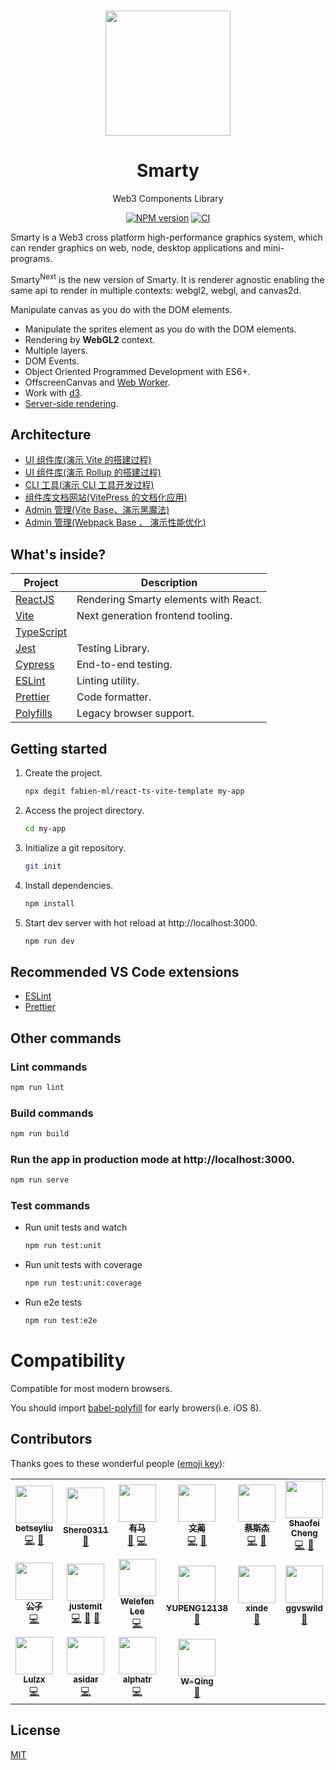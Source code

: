 <br>

<p align="center">
<img src="https://github.com/hkydb/components-library/master/assets/logo.jpeg" style="width:200px;" />
</p>

<h1 align="center">Smarty</h1>

<p align="center">Web3 Components Library
</p>

<p align="center">
    <a href="https://www.npmjs.com/package/smarty-admin-ui"><img src="https://img.shields.io/npm/v/smarty-admin-ui?color=c95f8b&amp;label=" alt="NPM version"></a>
    <a href="https://github.com/smarty-team/smarty-admin/actions/workflows/main.yml"><img src="https://github.com/smarty-team/smarty-admin/actions/workflows/main.yml/badge.svg?branch=main" alt="CI" style="max-width: 100%;"></a>
</p>

Smarty is a Web3 cross platform high-performance graphics system, which can render graphics on web, node, desktop applications and mini-programs.

Smarty<sup>Next</sup> is the new version of Smarty. It is renderer agnostic enabling the same api to render in multiple contexts: webgl2, webgl, and canvas2d.

Manipulate canvas as you do with the DOM elements.



- Manipulate the sprites element as you do with the DOM elements.
- Rendering by **WebGL2** context.
- Multiple layers.
- DOM Events.
- Object Oriented Programmed Development with ES6+.
- OffscreenCanvas and [Web Worker](https://Smarty.com/#/en/guide/worker).
- Work with [d3](https://github.com/d3/d3).
- [Server-side rendering](https://Smarty.com/#/en/guide/platforms).
  

## Architecture

- [ UI 组件库(演示 Vite 的搭建过程) ](packages/smarty-ui-vite)
- [ UI 组件库(演示 Rollup 的搭建过程) ](packages/smarty-ui-rollup)
- [ CLI 工具(演示 CLI 工具开发过程) ](packages/create-smarty-app)
- [ 组件库文档网站(VitePress 的文档化应用) ](packages/docs-rollup/)
- [ Admin 管理(Vite Base、演示黑魔法) ](packages/admin)
- [ Admin 管理(Webpack Base 、 演示性能优化) ](packages/admin-webpack)


## What's inside?

| **Project**                                                                         | **Description**                       |
| ----------------------------------------------------------------------------------- | ------------------------------------- |
| [ReactJS](https://reactjs.org)                                                      | Rendering Smarty elements with React. |
| [Vite](https://vitejs.dev)                                                          | Next generation frontend tooling.     |
| [TypeScript](https://www.typescriptlang.org)                                        |
| [Jest](https://jestjs.io)                                                           | Testing Library.                      |
| [Cypress](https://www.cypress.io)                                                   | End-to-end testing.                   |
| [ESLint](https://eslint.org)                                                        | Linting utility.                      |
| [Prettier](https://prettier.io)                                                     | Code formatter.                       |
| [Polyfills](https://github.com/vitejs/vite/tree/main/packages/plugin-legacy#readme) | Legacy browser support.               |

## Getting started

1. Create the project.

   ```bash
   npx degit fabien-ml/react-ts-vite-template my-app
   ```

2. Access the project directory.

   ```bash
   cd my-app
   ```

3. Initialize a git repository.

   ```bash
   git init
   ```

4. Install dependencies.

   ```bash
   npm install
   ```

5. Start dev server with hot reload at http://localhost:3000.
   ```bash
   npm run dev
   ```

## Recommended VS Code extensions

- [ESLint](https://marketplace.visualstudio.com/items?itemName=dbaeumer.vscode-eslint)
- [Prettier](https://marketplace.visualstudio.com/items?itemName=esbenp.prettier-vscode)

## Other commands

### Lint commands

```bash
npm run lint
```

### Build commands

```bash
npm run build
```

### Run the app in production mode at http://localhost:3000.

```bash
npm run serve
```

### Test commands

- Run unit tests and watch
  ```bash
  npm run test:unit
  ```
- Run unit tests with coverage
  ```bash
  npm run test:unit:coverage
  ```
- Run e2e tests
  ```bash
  npm run test:e2e
  ```




# Compatibility

Compatible for most modern browsers.

You should import [babel-polyfill](https://cdn.baomitu.com/babel-polyfill) for early browers(i.e. iOS 8).

## Contributors

Thanks goes to these wonderful people ([emoji key](https://allcontributors.org/docs/en/emoji-key)):

<!-- ALL-CONTRIBUTORS-LIST:START - Do not remove or modify this section -->
<!-- prettier-ignore -->

|                                                                                                                                                                                                                                                                                                                   |                                                                                                                                                                                                                                                                                                                                                                                                               |                                                                                                                                                                                                                                                                                                                               |                                                                                                                                                                                                                                                                                        |                                                                                                                                                                                                                                                                                                                 |                                                                                                                                                                                                                                                                                                                       |                                                                                                                                                                                                                                                                                  |
| :---------------------------------------------------------------------------------------------------------------------------------------------------------------------------------------------------------------------------------------------------------------------------------------------------------------: | :-----------------------------------------------------------------------------------------------------------------------------------------------------------------------------------------------------------------------------------------------------------------------------------------------------------------------------------------------------------------------------------------------------------: | :---------------------------------------------------------------------------------------------------------------------------------------------------------------------------------------------------------------------------------------------------------------------------------------------------------------------------: | :------------------------------------------------------------------------------------------------------------------------------------------------------------------------------------------------------------------------------------------------------------------------------------: | :-------------------------------------------------------------------------------------------------------------------------------------------------------------------------------------------------------------------------------------------------------------------------------------------------------------: | :-------------------------------------------------------------------------------------------------------------------------------------------------------------------------------------------------------------------------------------------------------------------------------------------------------------------: | :------------------------------------------------------------------------------------------------------------------------------------------------------------------------------------------------------------------------------------------------------------------------------: |
| [<img src="https://avatars2.githubusercontent.com/u/12529206?s=460&v=4" width="60px;"/><br /><sub><b>betseyliu</b></sub>](https://github.com/betseyliu)<br />[💻](https://github.com/Smarty/Smarty/commits?author=betseyliu "Code") [📖](https://github.com/Smarty/Smarty/commits?author=betseyliu "Documentation") |                                                                                  [<img src="https://avatars0.githubusercontent.com/u/11631503?s=460&v=4" width="60px;"/><br /><sub><b>Shero0311</b></sub>](https://github.com/Shero0311)<br />[📖](https://github.com/Smarty/Smarty/commits?author=Shero0311 "Documentation")                                                                                  | [<img src="https://avatars3.githubusercontent.com/u/16967069?s=460&v=4" width="60px;"/><br /><sub><b>有马</b></sub>](https://github.com/makeco)<br />[📖](https://github.com/Smarty/Smarty/commits?author=makeco "Documentation") [💻](https://github.com/Smarty/Smarty/commit/e2ef39bafd81ee09494f5ebbaf0f8319dbd85122 "Code") | [<img src="https://avatars1.githubusercontent.com/u/8180186?s=400&v=4" width="60px;"/><br /><sub><b>文蔺</b></sub>](https://github.com/AngusFu)<br />[💻](https://github.com/Smarty/Smarty/commits?author=AngusFu "Code") [🐛](https://github.com/Smarty/Smarty/issues/30 "Bug reports") | [<img src="https://avatars3.githubusercontent.com/u/5996758?s=400&v=4" width="60px;"/><br /><sub><b>蔡斯杰</b></sub>](https://github.com/SijieCai)<br />[💻](https://github.com/Smarty/sprite-core/commits?author=SijieCai "Code") [📖](https://github.com/Smarty/Smarty/commits?author=SijieCai "Documentation") | [<img src="https://avatars2.githubusercontent.com/u/726566?s=400&v=4" width="60px;"/><br /><sub><b>Shaofei Cheng</b></sub>](https://github.com/wintercn)<br />[💻](https://github.com/Smarty/sprite-core/commits?author=wintercn "Code") [📖](https://github.com/Smarty/Smarty/commits?author=wintercn "Documentation") |                    [<img src="https://avatars2.githubusercontent.com/u/2947893?s=400&v=4" width="60px;"/><br /><sub><b>摇太阳</b></sub>](https://github.com/yaotaiyang)<br />[📖](https://github.com/Smarty/Smarty/commits?author=yaotaiyang "Documentation")                     |
|                                         [<img src="https://avatars2.githubusercontent.com/u/424491?s=400&v=4" width="60px;"/><br /><sub><b>公子</b></sub>](https://github.com/lizheming)<br />[💻](https://github.com/Smarty/sprite-core/commits?author=lizheming "Code")                                          | [<img src="https://avatars1.githubusercontent.com/u/26452939?s=400&v=4" width="60px;"/><br /><sub><b>justemit</b></sub>](https://github.com/justemit)<br />[💻](https://github.com/Smarty/sprite-extend-shapes/commits?author=justemit "Code")  [📖](https://github.com/Smarty/sprite-extend-shapes/commits?author=justemit "Documentation") [🐛](https://github.com/Smarty/sprite-core/issues/34 "Bug reports") |                                                      [<img src="https://avatars2.githubusercontent.com/u/40935?s=400&v=4" width="60px;"/><br /><sub><b>Welefen Lee</b></sub>](https://github.com/welefen)<br />[💻](https://github.com/Smarty/sprite-flex-layout "Code")                                                       |                            [<img src="https://avatars2.githubusercontent.com/u/30425185?s=400&v=4" width="60px;"/><br /><sub><b>YUPENG12138</b></sub>](https://github.com/YUPENG12138)<br />[📖](https://github.com/Smarty/Smarty/issues/52 "Documentation")                            |                                                [<img src="https://avatars1.githubusercontent.com/u/1617414?s=400&v=4" width="60px;"/><br /><sub><b>xinde</b></sub>](https://github.com/xinde)<br />[🐛](https://github.com/Smarty/Smarty/issues/59 "Bug reports")                                                |                                               [<img src="https://avatars2.githubusercontent.com/u/13284749?s=400&v=4" width="60px;"/><br /><sub><b>ggvswild</b></sub>](https://github.com/ggvswild)<br />[🐛](https://github.com/Smarty/Smarty/issues/70 "Bug reports")                                                | [<img src="https://avatars2.githubusercontent.com/u/41336612?s=400&u=aef0eee102ca66f28c7cbd8769fa21be9dfe3697&v=4" width="60px;"/><br /><sub><b>liulinboyi</b></sub>](https://github.com/liulinboyi)<br />[💻](https://github.com/Smarty/Smarty/commits?author=liulinboyi "Code") |
|                      [<img src="https://avatars3.githubusercontent.com/u/22330483?s=400&u=93fe7b2234377c1f55feb81811354ed5af80e0c5&v=4" width="60px;"/><br /><sub><b>Lulzx</b></sub>](https://github.com/Lulzx)<br />[💻](https://github.com/Smarty/sprite-core/commits?author=Lulzx "Code")                       |                                                              [<img src="https://avatars3.githubusercontent.com/u/63718466?s=400&u=4836efce7fc68af52a4449e95e920da9ad1df34f&v=4" width="60px;"/><br /><sub><b>asidar</b></sub>](https://github.com/asidar)<br />[💻](https://github.com/Smarty/sprite-extend-shapes/commits?author=asidar "Code")                                                               |                     [<img src="https://avatars2.githubusercontent.com/u/1798972?s=400&u=36d324fd75d4f4fb14992dff084e4c013c8dc214&v=4" width="60px;"/><br /><sub><b>alphatr</b></sub>](https://github.com/alphatr)<br />[💻](https://github.com/Smarty/sprite-extend-shapes/commits?author=alphatr "Code")                      |     [<img src="https://avatars2.githubusercontent.com/u/30466018?s=400&u=e35b17b9772b1ed63f3b0c5897f3076e94a426ed&v=4" width="60px;"/><br /><sub><b>W-Qing</b></sub>](https://github.com/W-Qing)<br />[📖](https://github.com/Smarty/Smarty/commits?author=W-Qing "Documentation")      |

## License

[MIT](LICENSE)



